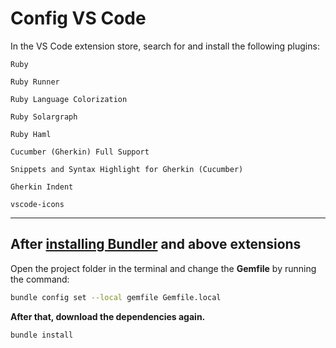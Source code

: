 # Config VS Code

In the VS Code extension store, search for and install the following plugins:

```text
Ruby
```

```text
Ruby Runner
```

```text
Ruby Language Colorization
```

```text
Ruby Solargraph
```

```text
Ruby Haml
```

```text
Cucumber (Gherkin) Full Support 
```

```text
Snippets and Syntax Highlight for Gherkin (Cucumber) 
```

```text
Gherkin Indent
```

```text
vscode-icons 
```

---

## After [installing Bundler](install-bundler.md) and above extensions

Open the project folder in the terminal and change the **Gemfile** by running the command:

```bash
bundle config set --local gemfile Gemfile.local
```

**After that, download the dependencies again.**

```bash
bundle install
```
